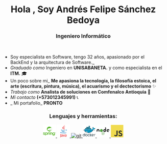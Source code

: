<h1 align="center">Hola , Soy Andrés Felipe Sánchez Bedoya</h1>
<h3 align="center">Ingeniero Informático</h3>
<br/>

- Soy especialista en Software, tengo 32 años, apasionado por el BackEnd y la arquitectura de Software._ 
- _Graduado como_ Ingeniero en **UNISABANETA.** y como especialista en el **ITM.** 🎓
- Un poco sobre mi_ **Me apasiona la tecnología, la filosofía estoica, el arte (escritura, pintura, música), el acuarismo y el dectectorismo** ✨
- _Trabajo como_ **Analista de soluciones en Comfenalco Antioquia** 💼
- _Mi contacto_ **(+573012345991)** 📞
- _ Mi portafolio_ **PRONTO**


<h3 align="center">Lenguajes y herramientas:</h3>
<p align="center"> 
<a href="https://spring.io/projects/spring-boot" target="_blank" rel="noreferrer"> <img src="https://raw.githubusercontent.com/devicons/devicon/refs/heads/master/icons/spring/spring-original-wordmark.svg" alt="spring boot" width="40" height="40"/> </a>
<a href="https://dev.java/" target="_blank" rel="noreferrer"> <img src="https://raw.githubusercontent.com/devicons/devicon/refs/heads/master/icons/java/java-original-wordmark.svg" alt="java" width="40" height="40"/> </a>
<a href="https://git-scm.com/" target="_blank" rel="noreferrer"> <img src="https://upload.wikimedia.org/wikipedia/commons/thumb/3/3f/Git_icon.svg/1200px-Git_icon.svg.png" alt="git" width="40" height="40"/> </a>
<a href="https://www.docker.com/get-started/" target="_blank" rel="noreferrer"> <img src="https://raw.githubusercontent.com/devicons/devicon/refs/heads/master/icons/docker/docker-original-wordmark.svg" alt="docker" width="40" height="40"/> </a>
<a href="https://nodejs.org" target="_blank" rel="noreferrer"> <img src="https://raw.githubusercontent.com/devicons/devicon/master/icons/nodejs/nodejs-original-wordmark.svg" alt ="nodejs" width="40" height="40"/> </a> 
<a href="https://developer.mozilla.org/en-US/docs/Web/JavaScript" target= "_blank" rel="noreferrer"> <img src="https://raw.githubusercontent.com/devicons/devicon/master/icons/javascript/javascript-original.svg" alt="javascript" width="40" altura="40"/> </a>
</p>
